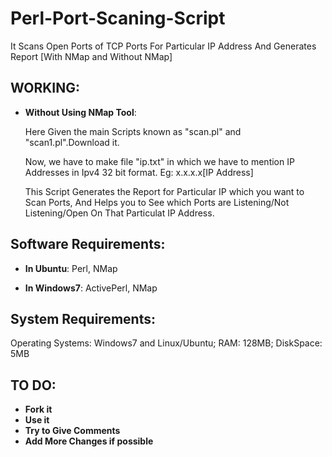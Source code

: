 Perl-Port-Scaning-Script
========================

It Scans Open Ports of TCP Ports For Particular IP Address And Generates Report
[With NMap and Without NMap]

## WORKING:

- **Without Using NMap Tool**:

    Here Given the main Scripts known as "scan.pl" and "scan1.pl".Download it.

    Now, we have to make file "ip.txt" in which we have to mention IP Addresses in Ipv4 32 bit format.
    Eg: x.x.x.x[IP Address]

    This Script Generates the Report for Particular IP which you want to Scan Ports,
    And Helps you to See which Ports are Listening/Not Listening/Open On That Particulat IP Address.

## Software Requirements:

- **In Ubuntu**:
    Perl,
    NMap

- **In Windows7**:
    ActivePerl,
    NMap

## System Requirements:

Operating Systems: Windows7 and Linux/Ubuntu;
RAM: 128MB;
DiskSpace: 5MB

## TO DO:

- **Fork it** 
- **Use it**
- **Try to Give Comments**
- **Add More Changes if possible**
